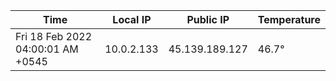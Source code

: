 | Time     | Local IP | Public IP | Temperature |
| ----------- | ----------- | ----------- | ----------- |
| Fri 18 Feb 2022 04:00:01 AM +0545      | 10.0.2.133     | 45.139.189.127  | 46.7° |
